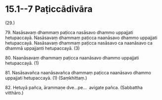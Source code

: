 # 15.1--7 Paṭiccādivāra

(29.)

79\. Nasāsavaṃ dhammaṃ paṭicca nasāsavo dhammo uppajjati hetupaccayā. Nasāsavaṃ dhammaṃ paṭicca naanāsavo dhammo uppajjati hetupaccayā. Nasāsavaṃ dhammaṃ paṭicca nasāsavo ca naanāsavo ca dhammā uppajjanti hetupaccayā. (3)

80\. Naanāsavaṃ dhammaṃ paṭicca naanāsavo dhammo uppajjati hetupaccayā. (1)

81\. Nasāsavañca naanāsavañca dhammaṃ paṭicca naanāsavo dhammo uppajjati hetupaccayā. (1) (Saṃkhittaṃ.)

82\. Hetuyā pañca, ārammaṇe dve…pe…  avigate pañca. (Sabbattha vitthāro.)
